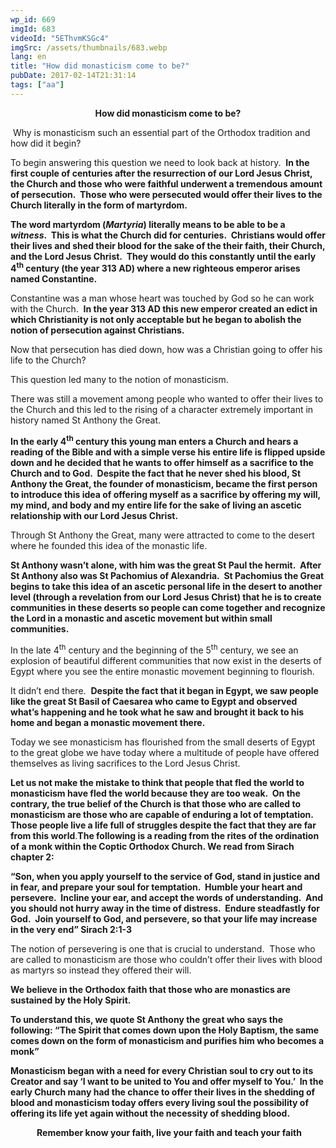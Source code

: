 ```yaml
---
wp_id: 669
imgId: 683
videoId: "5EThvmKSGc4"
imgSrc: /assets/thumbnails/683.webp
lang: en
title: "How did monasticism come to be?"
pubDate: 2017-02-14T21:31:14
tags: ["aa"]
---
```


<p style="text-align: center;"><strong>How did monasticism come to be?</strong></p>
<p> Why is monasticism such an essential part of the Orthodox tradition and how did it begin?</p>
<p>To begin answering this question we need to look back at history.  <strong>In the first couple of centuries after the resurrection of our Lord Jesus Christ, the Church and those who were faithful underwent a tremendous amount of persecution.  Those who were persecuted would offer their lives to the Church literally in the form of martyrdom. </strong></p>
<p><strong>The word martyrdom (<em>Martyria</em>) literally means to be able to be a <em>witness</em>.  This is what the Church did for centuries.  Christians would offer their lives and shed their blood for the sake of the their faith, their Church, and the Lord Jesus Christ.  They would do this constantly until the early 4<sup>th</sup> century (the year 313 AD) where a new righteous emperor arises named Constantine. </strong></p>
<p>Constantine was a man whose heart was touched by God so he can work with the Church.  <strong>In the year 313 AD this new emperor created an edict in which Christianity is not only acceptable but he began to abolish the notion of persecution against Christians.</strong></p>
<p>Now that persecution has died down, how was a Christian going to offer his life to the Church?</p>
<p>This question led many to the notion of monasticism.</p>
<p>There was still a movement among people who wanted to offer their lives to the Church and this led to the rising of a character extremely important in history named St Anthony the Great.</p>
<p><strong>In the early 4<sup>th</sup> century this young man enters a Church and hears a reading of the Bible and with a simple verse his entire life is flipped upside down and he decided that he wants to offer himself as a sacrifice to the Church and to God.  Despite the fact that he never shed his blood, St Anthony the Great, the founder of monasticism, became the first person to introduce this idea of offering myself as a sacrifice by offering my will, my mind, and body and my entire life for the sake of living an ascetic relationship with our Lord Jesus Christ.</strong></p>
<p>Through St Anthony the Great, many were attracted to come to the desert where he founded this idea of the monastic life.</p>
<p><strong>St Anthony wasn’t alone, with him was the great St Paul the hermit.  After St Anthony also was St Pachomius of Alexandria.  St Pachomius the Great begins to take this idea of an ascetic personal life in the desert to another level (through a revelation from our Lord Jesus Christ) that he is to create communities in these deserts so people can come together and recognize the Lord in a monastic and ascetic movement but within small communities.</strong></p>
<p>In the late 4<sup>th</sup> century and the beginning of the 5<sup>th</sup> century, we see an explosion of beautiful different communities that now exist in the deserts of Egypt where you see the entire monastic movement beginning to flourish.</p>
<p>It didn’t end there.  <strong>Despite the fact that it began in Egypt, we saw people like the great St Basil of Caesarea who came to Egypt and observed what’s happening and he took what he saw and brought it back to his home and began a monastic movement there. </strong></p>
<p>Today we see monasticism has flourished from the small deserts of Egypt to the great globe we have today where a multitude of people have offered themselves as living sacrifices to the Lord Jesus Christ.</p>
<p><strong>Let us not make the mistake to think that people that fled the world to monasticism have fled the world because they are too weak.  On the contrary, the true belief of the Church is that those who are called to monasticism are those who are capable of enduring a lot of temptation.  Those people live a life full of struggles despite the fact that they are far from this world</strong>.<strong>The following is a reading from the rites of the ordination of a monk within the Coptic Orthodox Church. We read from Sirach chapter 2:</strong></p>
<p><strong>“Son, when you apply yourself to the service of God, stand in justice and in fear, and prepare your soul for temptation.  Humble your heart and persevere.  Incline your ear, and accept the words of understanding.  And you should not hurry away in the time of distress.  Endure steadfastly for God.  Join yourself to God, and persevere, so that your life may increase in the very end” Sirach 2:1-3</strong></p>
<p>The notion of persevering is one that is crucial to understand.  Those who are called to monasticism are those who couldn’t offer their lives with blood as martyrs so instead they offered their will.</p>
<p><strong>We believe in the Orthodox faith that those who are monastics are sustained by the Holy Spirit. </strong></p>
<p><strong>To understand this, we quote St Anthony the great who says the following: “The Spirit that comes down upon the Holy Baptism, the same comes down on the form of monasticism and purifies him who becomes a monk”</strong></p>
<p><strong>Monasticism began with a need for every Christian soul to cry out to its Creator and say ‘I want to be united to You and offer myself to You.’  In the early Church many had the chance to offer their lives in the shedding of blood and monasticism today offers every living soul the possibility of offering its life yet again without the necessity of shedding blood.</strong></p>
<p style="text-align: center;"> <strong>Remember know your faith, live your faith and teach your faith</strong></p>
<p>&nbsp;</p>
<p>&nbsp;</p>
<p>&nbsp;</p>
<p>&nbsp;</p>
<p>&nbsp;</p>
<p>&nbsp;</p>
